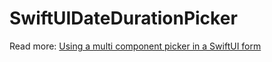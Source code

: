 # SwiftUIDateDurationPicker

Read more: [Using a multi component picker in a SwiftUI form](https://augmentedcode.io/2022/02/07/using-a-multi-component-picker-in-a-swiftui-form/)